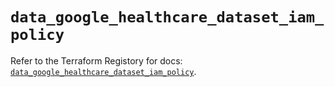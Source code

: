 # `data_google_healthcare_dataset_iam_policy`

Refer to the Terraform Registory for docs: [`data_google_healthcare_dataset_iam_policy`](https://registry.terraform.io/providers/hashicorp/google-beta/5.3.0/docs/data-sources/google_healthcare_dataset_iam_policy).
